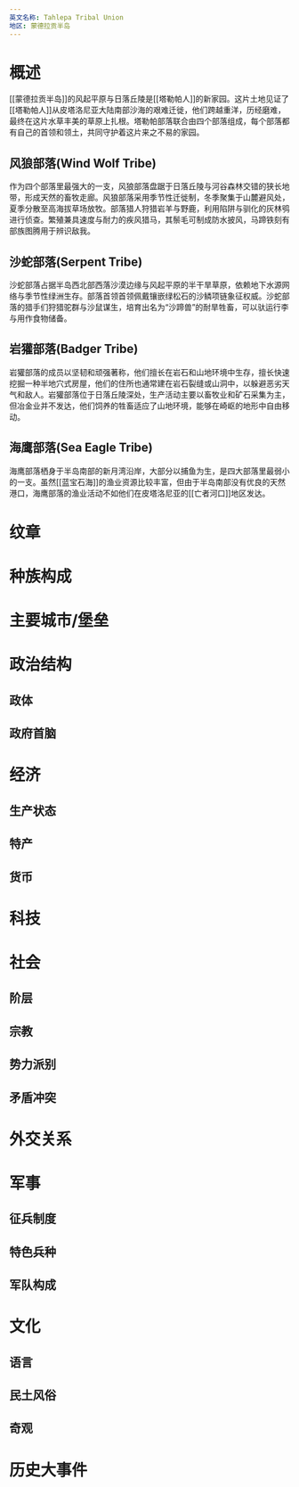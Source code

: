 ```yaml
---
英文名称: Tahlepa Tribal Union
地区: 蒙德拉贡半岛
---
```

# 概述  
[[蒙德拉贡半岛]]的风起平原与日落丘陵是[[塔勒帕人]]的新家园。这片土地见证了[[塔勒帕人]]从皮塔洛尼亚大陆南部沙海的艰难迁徙，他们跨越重洋，历经磨难，最终在这片水草丰美的草原上扎根。塔勒帕部落联合由四个部落组成，每个部落都有自己的首领和领土，共同守护着这片来之不易的家园。

## 风狼部落(Wind Wolf Tribe)  
作为四个部落里最强大的一支，风狼部落盘踞于日落丘陵与河谷森林交错的狭长地带，形成天然的畜牧走廊。风狼部落采用季节性迁徙制，冬季聚集于山麓避风处，夏季分散至高海拔草场放牧。部落猎人狩猎岩羊与野鹿，利用陷阱与驯化的灰林鸮进行侦查。繁殖兼具速度与耐力的疾风猎马，其鬃毛可制成防水披风，马蹄铁刻有部族图腾用于辨识敌我。  


## 沙蛇部落(Serpent Tribe)  
沙蛇部落占据半岛西北部西落沙漠边缘与风起平原的半干旱草原，依赖地下水源网络与季节性绿洲生存。部落首领首领佩戴镶嵌绿松石的沙鳞项链象征权威。沙蛇部落的猎手们狩猎驼群与沙鼠谋生，培育出名为“沙蹄兽”的耐旱牲畜，可以驮运行李与用作食物储备。  


## 岩獾部落(Badger Tribe)  
岩獾部落的成员以坚韧和顽强著称，他们擅长在岩石和山地环境中生存，擅长快速挖掘一种半地穴式房屋，他们的住所也通常建在岩石裂缝或山洞中，以躲避恶劣天气和敌人。岩獾部落位于日落丘陵深处，生产活动主要以畜牧业和矿石采集为主，但冶金业并不发达，他们饲养的牲畜适应了山地环境，能够在崎岖的地形中自由移动。

## 海鹰部落(Sea Eagle Tribe)  
海鹰部落栖身于半岛南部的新月湾沿岸，大部分以捕鱼为生，是四大部落里最弱小的一支。虽然[[蓝宝石海]]的渔业资源比较丰富，但由于半岛南部没有优良的天然港口，海鹰部落的渔业活动不如他们在皮塔洛尼亚的[[亡者河口]]地区发达。  

# 纹章  

# 种族构成  
	  

# 主要城市/堡垒  

# 政治结构  

## 政体  

## 政府首脑  

# 经济
## 生产状态  

## 特产  

## 货币  

# 科技  

# 社会
## 阶层  

## 宗教  


## 势力派别  


## 矛盾冲突  

# 外交关系  

# 军事  
## 征兵制度  
	

## 特色兵种  


## 军队构成  

# 文化  
## 语言  


## 民土风俗  

## 奇观

# 历史大事件  
